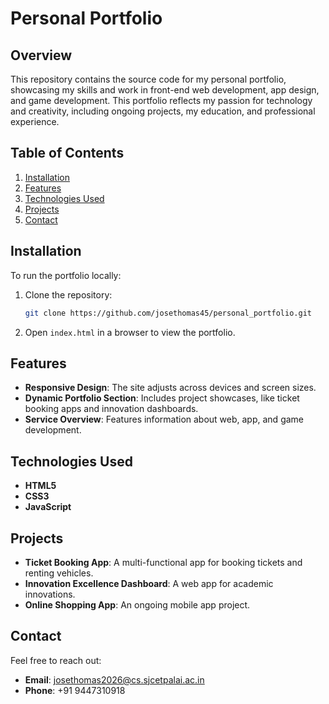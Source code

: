 # Personal Portfolio

## Overview

This repository contains the source code for my personal portfolio, showcasing my skills and work in front-end web development, app design, and game development. This portfolio reflects my passion for technology and creativity, including ongoing projects, my education, and professional experience.

## Table of Contents
1. [Installation](#installation)
2. [Features](#features)
3. [Technologies Used](#technologies-used)
4. [Projects](#projects)
5. [Contact](#contact)

## Installation
To run the portfolio locally:
1. Clone the repository:
    ```bash
    git clone https://github.com/josethomas45/personal_portfolio.git
    ```
2. Open `index.html` in a browser to view the portfolio.

## Features
- **Responsive Design**: The site adjusts across devices and screen sizes.
- **Dynamic Portfolio Section**: Includes project showcases, like ticket booking apps and innovation dashboards.
- **Service Overview**: Features information about web, app, and game development.

## Technologies Used
- **HTML5**
- **CSS3**
- **JavaScript**

## Projects
- **Ticket Booking App**: A multi-functional app for booking tickets and renting vehicles.
- **Innovation Excellence Dashboard**: A web app for academic innovations.
- **Online Shopping App**: An ongoing mobile app project.

## Contact
Feel free to reach out:
- **Email**: josethomas2026@cs.sjcetpalai.ac.in
- **Phone**: +91 9447310918
